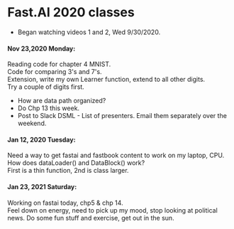 # Fast.AI 2020 classes  
 
* Began watching videos 1 and 2, Wed 9/30/2020.  

#### Nov 23,2020 Monday:  
Reading code for chapter 4 MNIST.  
Code for comparing 3's and 7's.  
Extension, write my own Learner function, extend to all other digits.  
Try a couple of digits first.  
 * How are data path organized?  
 * Do Chp 13 this week.  
 * Post to Slack DSML - List of presenters.  Email them separately over the weekend.  
 
#### Jan 12, 2020 Tuesday:  

Need a way to get fastai and fastbook content to work on my laptop, CPU.  
How does dataLoader() and DataBlock() work?  
First is a thin function, 2nd is class larger.  

#### Jan 23, 2021 Saturday:  
  Working on fastai today, chp5 & chp 14.  
  Feel down on energy, need to pick up my mood, stop looking at political news. 
  Do some fun stuff and exercise, get out in the sun.  
  
  
